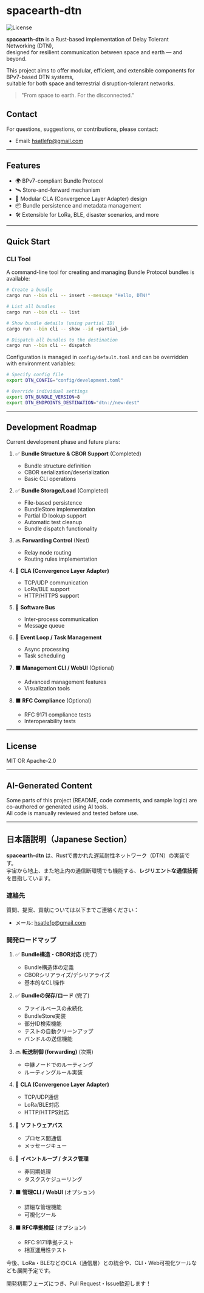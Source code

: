# spacearth-dtn

![License](https://img.shields.io/badge/license-MIT%20OR%20Apache--2.0-blue)

**spacearth-dtn** is a Rust-based implementation of Delay Tolerant Networking (DTN),  
designed for resilient communication between space and earth — and beyond.

This project aims to offer modular, efficient, and extensible components for BPv7-based DTN systems,  
suitable for both space and terrestrial disruption-tolerant networks.

> "From space to earth. For the disconnected."

## Contact

For questions, suggestions, or contributions, please contact:
- Email: [hsatlefp@gmail.com](mailto:hsatlefp@gmail.com)

---

## Features

- 🌍 BPv7-compliant Bundle Protocol
- 🛰️ Store-and-forward mechanism
- 🔌 Modular CLA (Convergence Layer Adapter) design
- 📦 Bundle persistence and metadata management
- 🛠️ Extensible for LoRa, BLE, disaster scenarios, and more

---

## Quick Start

### CLI Tool

A command-line tool for creating and managing Bundle Protocol bundles is available:

```bash
# Create a bundle
cargo run --bin cli -- insert --message "Hello, DTN!"

# List all bundles
cargo run --bin cli -- list

# Show bundle details (using partial ID)
cargo run --bin cli -- show --id <partial_id>

# Dispatch all bundles to the destination
cargo run --bin cli -- dispatch
```

Configuration is managed in `config/default.toml` and can be overridden with environment variables:

```bash
# Specify config file
export DTN_CONFIG="config/development.toml"

# Override individual settings
export DTN_BUNDLE_VERSION=8
export DTN_ENDPOINTS_DESTINATION="dtn://new-dest"
```

---

## Development Roadmap

Current development phase and future plans:

1. ✅ **Bundle Structure & CBOR Support** (Completed)
   - Bundle structure definition
   - CBOR serialization/deserialization
   - Basic CLI operations

2. ✅ **Bundle Storage/Load** (Completed)
   - File-based persistence
   - BundleStore implementation
   - Partial ID lookup support
   - Automatic test cleanup
   - Bundle dispatch functionality

3. 🔜 **Forwarding Control** (Next)
   - Relay node routing
   - Routing rules implementation

4. 🚧 **CLA (Convergence Layer Adapter)**
   - TCP/UDP communication
   - LoRa/BLE support
   - HTTP/HTTPS support

5. 🚧 **Software Bus**
   - Inter-process communication
   - Message queue

6. 🚧 **Event Loop / Task Management**
   - Async processing
   - Task scheduling

7. ⬛ **Management CLI / WebUI** (Optional)
   - Advanced management features
   - Visualization tools

8. ⬛ **RFC Compliance** (Optional)
   - RFC 9171 compliance tests
   - Interoperability tests

---

## License

MIT OR Apache-2.0

---

## AI-Generated Content

Some parts of this project (README, code comments, and sample logic) are co-authored or generated using AI tools.  
All code is manually reviewed and tested before use.

---

## 日本語説明（Japanese Section）

**spacearth-dtn** は、Rustで書かれた遅延耐性ネットワーク（DTN）の実装です。  
宇宙から地上、また地上内の通信断環境でも機能する、**レジリエントな通信技術**を目指しています。

### 連絡先

質問、提案、貢献については以下までご連絡ください：
- メール: [hsatlefp@gmail.com](mailto:hsatlefp@gmail.com)

### 開発ロードマップ

1. ✅ **Bundle構造・CBOR対応** (完了)
   - Bundle構造体の定義
   - CBORシリアライズ/デシリアライズ
   - 基本的なCLI操作

2. ✅ **Bundleの保存/ロード** (完了)
   - ファイルベースの永続化
   - BundleStore実装
   - 部分ID検索機能
   - テストの自動クリーンアップ
   - バンドルの送信機能

3. 🔜 **転送制御 (forwarding)** (次期)
   - 中継ノードでのルーティング
   - ルーティングルール実装

4. 🚧 **CLA (Convergence Layer Adapter)**
   - TCP/UDP通信
   - LoRa/BLE対応
   - HTTP/HTTPS対応

5. 🚧 **ソフトウェアバス**
   - プロセス間通信
   - メッセージキュー

6. 🚧 **イベントループ / タスク管理**
   - 非同期処理
   - タスクスケジューリング

7. ⬛ **管理CLI / WebUI** (オプション)
   - 詳細な管理機能
   - 可視化ツール

8. ⬛ **RFC準拠検証** (オプション)
   - RFC 9171準拠テスト
   - 相互運用性テスト

今後、LoRa・BLEなどのCLA（通信層）との統合や、CLI・Web可視化ツールなども展開予定です。

開発初期フェーズにつき、Pull Request・Issue歓迎します！
